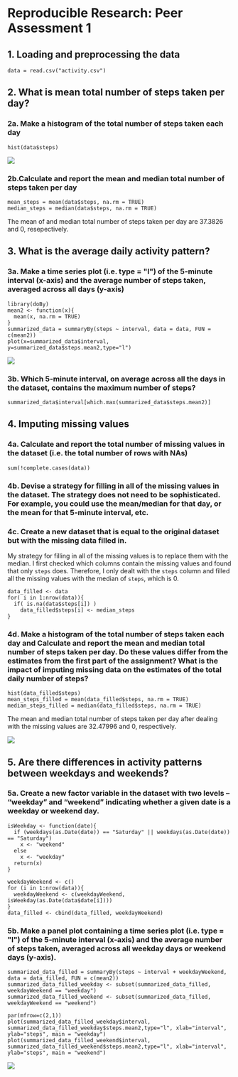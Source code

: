 # Reproducible Research: Peer Assessment 1


## 1. Loading and preprocessing the data
```
data = read.csv("activity.csv")
```

## 2. What is mean total number of steps taken per day?
### 2a. Make a histogram of the total number of steps taken each day
```
hist(data$steps)
```
<img class=center src=figure/hist_steps.png>

### 2b.Calculate and report the mean and median total number of steps taken per day
```
mean_steps = mean(data$steps, na.rm = TRUE)
median_steps = median(data$steps, na.rm = TRUE)
```
The mean of and median total number of steps taken per day are 37.3826 and 0, resepectively.

## 3. What is the average daily activity pattern?
###  3a. Make a time series plot (i.e. type = "l") of the 5-minute interval (x-axis) and the average number of steps taken, averaged across all days (y-axis)
```
library(doBy)
mean2 <- function(x){
  mean(x, na.rm = TRUE)
}
summarized_data = summaryBy(steps ~ interval, data = data, FUN = c(mean2))
plot(x=summarized_data$interval, y=summarized_data$steps.mean2,type="l")
```
<img class=center src=figure/time_series_1.png>

### 3b. Which 5-minute interval, on average across all the days in the dataset, contains the maximum number of steps?
```
summarized_data$interval[which.max(summarized_data$steps.mean2)]
```

## 4. Imputing missing values
### 4a. Calculate and report the total number of missing values in the dataset (i.e. the total number of rows with NAs)
```
sum(!complete.cases(data))
```

### 4b. Devise a strategy for filling in all of the missing values in the dataset. The strategy does not need to be sophisticated. For example, you could use the mean/median for that day, or the mean for that 5-minute interval, etc.
### 4c. Create a new dataset that is equal to the original dataset but with the missing data filled in.
My strategy for filling in all of the missing values is to replace them with the median. I first checked which columns contain the missing values and found that only `steps` does. Therefore, I only dealt with the `steps` column and filled all the missing values with the median of `steps`, which is 0.
```
data_filled <- data
for( i in 1:nrow(data)){
  if( is.na(data$steps[i]) )
    data_filled$steps[i] <- median_steps
}
```

### 4d. Make a histogram of the total number of steps taken each day and Calculate and report the mean and median total number of steps taken per day. Do these values differ from the estimates from the first part of the assignment? What is the impact of imputing missing data on the estimates of the total daily number of steps?
```
hist(data_filled$steps)
mean_steps_filled = mean(data_filled$steps, na.rm = TRUE)
median_steps_filled = median(data_filled$steps, na.rm = TRUE)
```

The mean and median total number of steps taken per day after dealing with the missing values are 32.47996 and 0, respectively.

<img class=center src=figure/hist_steps_nona.png>

## 5. Are there differences in activity patterns between weekdays and weekends?
### 5a. Create a new factor variable in the dataset with two levels – “weekday” and “weekend” indicating whether a given date is a weekday or weekend day.
```
isWeekday <- function(date){
  if (weekdays(as.Date(date)) == "Saturday" || weekdays(as.Date(date)) == "Saturday")
    x <- "weekend"
  else
    x <- "weekday"
  return(x)
}
```

```
weekdayWeekend <- c()
for (i in 1:nrow(data)){
  weekdayWeekend <- c(weekdayWeekend, isWeekday(as.Date(data$date[i])))
}
data_filled <- cbind(data_filled, weekdayWeekend)
```

### 5b. Make a panel plot containing a time series plot (i.e. type = "l") of the 5-minute interval (x-axis) and the average number of steps taken, averaged across all weekday days or weekend days (y-axis).
```
summarized_data_filled = summaryBy(steps ~ interval + weekdayWeekend, data = data_filled, FUN = c(mean2))
summarized_data_filled_weekday <- subset(summarized_data_filled, weekdayWeekend == "weekday")
summarized_data_filled_weekend <- subset(summarized_data_filled, weekdayWeekend == "weekend")
```

```
par(mfrow=c(2,1))
plot(summarized_data_filled_weekday$interval, summarized_data_filled_weekday$steps.mean2,type="l", xlab="interval", ylab="steps", main = "weekday")
plot(summarized_data_filled_weekend$interval, summarized_data_filled_weekend$steps.mean2,type="l", xlab="interval", ylab="steps", main = "weekend")
```
<img class=center src=figure/weekday_weekend_compare.png>
